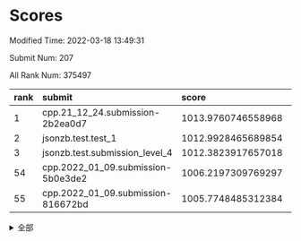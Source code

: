 # Scores

Modified Time: 2022-03-18 13:49:31

Submit Num: 207

All Rank Num: 375497

| rank |               submit               |       score        |       sigma        | pk_num |
| :--- | :--------------------------------- | :----------------- | :----------------- | :----- |
| 1    | cpp.21_12_24.submission-2b2ea0d7   | 1013.9760746558968 | 0.8055126714874662 | 7257   |
| 2    | jsonzb.test.test_1                 | 1012.9928465689854 | 0.7951115689797036 | 7255   |
| 3    | jsonzb.test.submission_level_4     | 1012.3823917657018 | 0.8097071918334963 | 7254   |
| 54   | cpp.2022_01_09.submission-5b0e3de2 | 1006.2197309769297 | 0.7193600645396445 | 7258   |
| 55   | cpp.2022_01_09.submission-816672bd | 1005.7748485312384 | 0.7240285059456846 | 7260   |


<details>
<summary>全部</summary>

| rank |                 submit                 |       score        |       sigma        | pk_num |
| :--- | :------------------------------------- | :----------------- | :----------------- | :----- |
| 1    | cpp.21_12_24.submission-2b2ea0d7       | 1013.9760746558968 | 0.8055126714874662 | 7257   |
| 2    | jsonzb.test.test_1                     | 1012.9928465689854 | 0.7951115689797036 | 7255   |
| 3    | jsonzb.test.submission_level_4         | 1012.3823917657018 | 0.8097071918334963 | 7254   |
| 4    | gobigger.level_3.submission_level_3_24 | 1011.4492934876625 | 0.7581837110183414 | 7260   |
| 5    | gobigger.level_3.submission_level_3_47 | 1011.4434323448971 | 0.7691387119326698 | 7249   |
| 6    | gobigger.level_3.submission_level_3_36 | 1011.4305649871868 | 0.7715237541098745 | 7255   |
| 7    | gobigger.level_3.submission_level_3_49 | 1011.4177586065456 | 0.7643038449102759 | 7254   |
| 8    | gobigger.level_3.submission_level_3_10 | 1011.3204205212813 | 0.7697280562674954 | 7259   |
| 9    | gobigger.level_3.submission_level_3_38 | 1011.1240108323013 | 0.7771902778200964 | 7255   |
| 10   | gobigger.level_3.submission_level_3_40 | 1011.1175115201145 | 0.7603397760008834 | 7258   |
| 11   | gobigger.level_3.submission_level_3_44 | 1010.9203257795524 | 0.7810887423366083 | 7261   |
| 12   | gobigger.level_3.submission_level_3_27 | 1010.8927609535214 | 0.7593434763423921 | 7256   |
| 13   | gobigger.level_3.submission_level_3_11 | 1010.7875044725317 | 0.7492617820683529 | 7260   |
| 14   | gobigger.level_3.submission_level_3_43 | 1010.751307943035  | 0.7692457740889944 | 7253   |
| 15   | gobigger.level_3.submission_level_3_14 | 1010.7012121585482 | 0.7551824843243549 | 7255   |
| 16   | gobigger.level_3.submission_level_3_9  | 1010.6797918987313 | 0.7757016745273514 | 7255   |
| 17   | gobigger.level_3.submission_level_3_0  | 1010.6429073506661 | 0.7619557753424638 | 7259   |
| 18   | gobigger.level_3.submission_level_3_4  | 1010.5851898194711 | 0.760092755470152  | 7258   |
| 19   | gobigger.level_3.submission_level_3_42 | 1010.5566764320082 | 0.7386818977278611 | 7266   |
| 20   | gobigger.level_3.submission_level_3_15 | 1010.4797729813711 | 0.7559262513778231 | 7259   |
| 21   | gobigger.level_3.submission_level_3_45 | 1010.4346150445759 | 0.762950615864064  | 7261   |
| 22   | gobigger.level_3.submission_level_3_6  | 1010.4205102610696 | 0.7566347911490063 | 7255   |
| 23   | gobigger.level_3.submission_level_3_25 | 1010.3691972374527 | 0.7560849754428673 | 7256   |
| 24   | gobigger.level_3.submission_level_3_16 | 1010.2982975333043 | 0.7608728029991093 | 7255   |
| 25   | gobigger.level_3.submission_level_3_33 | 1010.1823248453111 | 0.7746344508510175 | 7257   |
| 26   | gobigger.level_3.submission_level_3_18 | 1010.1439421875712 | 0.7612153610023195 | 7254   |
| 27   | gobigger.level_3.submission_level_3_39 | 1010.1090769510188 | 0.7675863685395558 | 7252   |
| 28   | gobigger.level_3.submission_level_3_37 | 1010.0720412060158 | 0.7547665169922466 | 7257   |
| 29   | gobigger.level_3.submission_level_3_1  | 1010.0624075622119 | 0.776830515319901  | 7257   |
| 30   | gobigger.level_3.submission_level_3_20 | 1010.0530286375864 | 0.7535258617672889 | 7259   |
| 31   | gobigger.level_3.submission_level_3_28 | 1009.9352786229707 | 0.7594747816244471 | 7259   |
| 32   | gobigger.level_3.submission_level_3_48 | 1009.9104811536049 | 0.7535348505955637 | 7255   |
| 33   | gobigger.level_3.submission_level_3_21 | 1009.867478938183  | 0.7593389555321846 | 7252   |
| 34   | gobigger.level_3.submission_level_3_17 | 1009.8495268141478 | 0.763218322473037  | 7259   |
| 35   | gobigger.level_3.submission_level_3_34 | 1009.8308533130302 | 0.7626639151475838 | 7248   |
| 36   | gobigger.level_3.submission_level_3_5  | 1009.8264955953285 | 0.7594302707896904 | 7258   |
| 37   | gobigger.level_3.submission_level_3_23 | 1009.8188551056179 | 0.7542656094181411 | 7256   |
| 38   | gobigger.level_3.submission_level_3_30 | 1009.6990090670313 | 0.7505859532369588 | 7259   |
| 39   | gobigger.level_3.submission_level_3_32 | 1009.591185602738  | 0.7512134461420978 | 7253   |
| 40   | gobigger.level_3.submission_level_3_7  | 1009.5849055323475 | 0.7486943435702225 | 7259   |
| 41   | gobigger.level_3.submission_level_3_13 | 1009.5316591055705 | 0.7691041742830584 | 7253   |
| 42   | gobigger.level_3.submission_level_3_3  | 1009.516156473189  | 0.7603543887861045 | 7258   |
| 43   | gobigger.level_3.submission_level_3_2  | 1009.1858327419825 | 0.7510695906301431 | 7260   |
| 44   | gobigger.level_3.submission_level_3_12 | 1009.1749501722576 | 0.7492019896506531 | 7253   |
| 45   | gobigger.level_3.submission_level_3_29 | 1009.1662276982637 | 0.7615077637892035 | 7257   |
| 46   | gobigger.level_3.submission_level_3_8  | 1009.0836924813295 | 0.764770746769687  | 7255   |
| 47   | gobigger.level_3.submission_level_3_35 | 1009.0529938821255 | 0.7366415201987153 | 7260   |
| 48   | gobigger.level_3.submission_level_3_46 | 1008.9483499733219 | 0.7406585121757501 | 7255   |
| 49   | gobigger.level_3.submission_level_3_31 | 1008.8882464603352 | 0.7501479594569117 | 7252   |
| 50   | gobigger.level_3.submission_level_3_22 | 1008.8148937047938 | 0.7600591085707843 | 7253   |
| 51   | gobigger.level_3.submission_level_3_19 | 1008.6489454660131 | 0.7444600626940091 | 7256   |
| 52   | gobigger.level_3.submission_level_3_26 | 1008.6005515582962 | 0.7398883301056858 | 7255   |
| 53   | gobigger.level_3.submission_level_3_41 | 1008.501423353578  | 0.7417147400556582 | 7259   |
| 54   | cpp.2022_01_09.submission-5b0e3de2     | 1006.2197309769297 | 0.7193600645396445 | 7258   |
| 55   | cpp.2022_01_09.submission-816672bd     | 1005.7748485312384 | 0.7240285059456846 | 7260   |
| 56   | gobigger.level_1.submission_level_1_38 | 1004.6193355420123 | 0.7213224756165252 | 7257   |
| 57   | gobigger.level_1.submission_level_1_48 | 1004.2710403370867 | 0.7153566020919968 | 7251   |
| 58   | gobigger.level_1.submission_level_1_12 | 1004.2382767484073 | 0.7253160127445845 | 7254   |
| 59   | gobigger.level_1.submission_level_1_32 | 1004.1855772481978 | 0.738302794053455  | 7258   |
| 60   | gobigger.level_1.submission_level_1_5  | 1004.1765898073805 | 0.7242157784266262 | 7253   |
| 61   | gobigger.level_1.submission_level_1_11 | 1004.1497792585484 | 0.7309766593759699 | 7255   |
| 62   | gobigger.level_1.submission_level_1_20 | 1004.1152314394703 | 0.7157209311985184 | 7259   |
| 63   | gobigger.level_1.submission_level_1_40 | 1004.0194350833015 | 0.7290666452126137 | 7255   |
| 64   | gobigger.level_1.submission_level_1_19 | 1004.0034417969748 | 0.7168125163477936 | 7257   |
| 65   | gobigger.level_1.submission_level_1_30 | 1003.9743848694458 | 0.7197785312152452 | 7256   |
| 66   | gobigger.level_1.submission_level_1_25 | 1003.9371249959001 | 0.7210853883999447 | 7262   |
| 67   | gobigger.level_1.submission_level_1_16 | 1003.8748910626053 | 0.7171208519661177 | 7255   |
| 68   | gobigger.level_1.submission_level_1_26 | 1003.8437189923189 | 0.7210768099834914 | 7256   |
| 69   | gobigger.level_1.submission_level_1_49 | 1003.8155893328307 | 0.7222299262241655 | 7260   |
| 70   | gobigger.level_1.submission_level_1_34 | 1003.7773421536458 | 0.7162586897404116 | 7249   |
| 71   | gobigger.level_1.submission_level_1_37 | 1003.7261460380698 | 0.7210091632639205 | 7257   |
| 72   | gobigger.level_1.submission_level_1_31 | 1003.6538030675173 | 0.7205135176854865 | 7257   |
| 73   | gobigger.level_1.submission_level_1_27 | 1003.6533200774119 | 0.7166305140995892 | 7254   |
| 74   | gobigger.level_1.submission_level_1_8  | 1003.646563948438  | 0.747021455197055  | 7255   |
| 75   | gobigger.level_1.submission_level_1_0  | 1003.6457973174472 | 0.7086753588662431 | 7256   |
| 76   | gobigger.level_1.submission_level_1_23 | 1003.618428357557  | 0.7149752688713854 | 7254   |
| 77   | gobigger.level_1.submission_level_1_28 | 1003.6140321560245 | 0.7406182404215467 | 7259   |
| 78   | gobigger.level_1.submission_level_1_47 | 1003.5790067517821 | 0.7080073368545213 | 7257   |
| 79   | gobigger.level_1.submission_level_1_39 | 1003.4857399878169 | 0.7213476259231263 | 7256   |
| 80   | gobigger.level_1.submission_level_1_24 | 1003.4454258799735 | 0.7179708544332665 | 7255   |
| 81   | gobigger.level_1.submission_level_1_43 | 1003.4186392181207 | 0.7204681571221645 | 7251   |
| 82   | gobigger.level_1.submission_level_1_17 | 1003.3171864055453 | 0.7177919600250057 | 7259   |
| 83   | gobigger.level_1.submission_level_1_36 | 1003.2293730288854 | 0.7175371076169782 | 7260   |
| 84   | gobigger.level_1.submission_level_1_14 | 1003.1919271487435 | 0.7134597075494441 | 7259   |
| 85   | gobigger.level_1.submission_level_1_21 | 1003.1618698879238 | 0.7081598852688196 | 7251   |
| 86   | gobigger.level_1.submission_level_1_42 | 1003.0679235565217 | 0.7173786780150725 | 7258   |
| 87   | gobigger.level_1.submission_level_1_33 | 1003.0640073865837 | 0.7045227399388506 | 7254   |
| 88   | gobigger.level_1.submission_level_1_3  | 1003.0633333466011 | 0.7167737407222937 | 7252   |
| 89   | gobigger.level_1.submission_level_1_6  | 1003.0266928241795 | 0.7153686361727457 | 7256   |
| 90   | gobigger.level_1.submission_level_1_15 | 1003.0223768695274 | 0.7184442080158715 | 7259   |
| 91   | gobigger.level_1.submission_level_1_46 | 1002.9794543572926 | 0.7169822136951742 | 7259   |
| 92   | gobigger.level_1.submission_level_1_45 | 1002.9324604553747 | 0.7337388656251307 | 7256   |
| 93   | gobigger.level_1.submission_level_1_35 | 1002.8692756374573 | 0.7163646722230324 | 7252   |
| 94   | gobigger.level_1.submission_level_1_29 | 1002.8495239429947 | 0.7150392875245261 | 7254   |
| 95   | gobigger.level_1.submission_level_1_41 | 1002.8123581635854 | 0.7195569817554434 | 7255   |
| 96   | gobigger.level_1.submission_level_1_44 | 1002.7792801149741 | 0.7186758600999522 | 7259   |
| 97   | gobigger.level_1.submission_level_1_18 | 1002.7520509054287 | 0.7261729910097902 | 7253   |
| 98   | gobigger.level_1.submission_level_1_22 | 1002.7215166710007 | 0.728484142157407  | 7257   |
| 99   | gobigger.level_1.submission_level_1_10 | 1002.4922381026305 | 0.719095183405815  | 7253   |
| 100  | gobigger.level_1.submission_level_1_1  | 1002.4714618916635 | 0.7136244350145001 | 7256   |
| 101  | gobigger.level_1.submission_level_1_13 | 1002.4476533981037 | 0.7204590433138665 | 7260   |
| 102  | gobigger.level_1.submission_level_1_9  | 1002.4212486344464 | 0.7020100684606573 | 7252   |
| 103  | gobigger.level_1.submission_level_1_2  | 1002.1174117703569 | 0.7194735305986334 | 7259   |
| 104  | gobigger.level_1.submission_level_1_4  | 1002.0092178767669 | 0.7152465971213159 | 7258   |
| 105  | gobigger.level_1.submission_level_1_7  | 1001.8821997620114 | 0.7140484236459236 | 7259   |
| 106  | gobigger.random.submission_random_45   | 997.2471023381008  | 0.7148632846095669 | 7254   |
| 107  | gobigger.random.submission_random_42   | 997.0087098777327  | 0.7030908446792278 | 7257   |
| 108  | gobigger.random.submission_random_7    | 996.8623258307509  | 0.7199649750882136 | 7252   |
| 109  | gobigger.random.submission_random_4    | 996.8616086090221  | 0.7025724418064977 | 7255   |
| 110  | gobigger.random.submission_random_44   | 996.6606548311266  | 0.7210006211028785 | 7255   |
| 111  | gobigger.random.submission_random_11   | 996.6476540231164  | 0.72215388822081   | 7257   |
| 112  | gobigger.random.submission_random_29   | 996.6238203257552  | 0.6992737272750202 | 7253   |
| 113  | gobigger.random.submission_random_3    | 996.5262872356416  | 0.7065600650344399 | 7260   |
| 114  | gobigger.random.submission_random_5    | 996.516880924397   | 0.7008520191396218 | 7255   |
| 115  | gobigger.random.submission_random_38   | 996.4919464649216  | 0.712798498728876  | 7257   |
| 116  | gobigger.random.submission_random_41   | 996.4599405964191  | 0.6967037810575463 | 7253   |
| 117  | gobigger.random.submission_random_33   | 996.4213767437994  | 0.7094028940173881 | 7255   |
| 118  | gobigger.random.submission_random_31   | 996.3666312501895  | 0.7104186764245317 | 7257   |
| 119  | gobigger.random.submission_random_28   | 996.3039471271064  | 0.7013667981998362 | 7255   |
| 120  | gobigger.random.submission_random_27   | 996.2726406488425  | 0.7050284294596735 | 7256   |
| 121  | gobigger.random.submission_random_46   | 996.2577726573196  | 0.7142778271917062 | 7259   |
| 122  | gobigger.random.submission_random_49   | 996.1719228235282  | 0.7208516782271953 | 7260   |
| 123  | gobigger.random.submission_random_17   | 996.1705104261108  | 0.7030083486939376 | 7256   |
| 124  | gobigger.random.submission_random_24   | 996.1210113072668  | 0.7067463365952282 | 7256   |
| 125  | gobigger.random.submission_random_18   | 996.0796383686728  | 0.7107337737913871 | 7255   |
| 126  | gobigger.random.submission_random_8    | 996.0516439916508  | 0.7000901309505875 | 7258   |
| 127  | gobigger.random.submission_random_25   | 995.9252993924258  | 0.7069074462020118 | 7255   |
| 128  | gobigger.random.submission_random_12   | 995.9016891142542  | 0.7235580572889518 | 7258   |
| 129  | gobigger.random.submission_random_40   | 995.8406625995975  | 0.7218050814643966 | 7255   |
| 130  | gobigger.random.submission_random_0    | 995.8069461798865  | 0.7129971433109945 | 7256   |
| 131  | gobigger.random.submission_random_30   | 995.7988644449018  | 0.7102124483060391 | 7252   |
| 132  | gobigger.random.submission_random_36   | 995.6890943447695  | 0.7283141272723374 | 7255   |
| 133  | gobigger.random.submission_random_47   | 995.6778266677187  | 0.7152212864806442 | 7255   |
| 134  | gobigger.random.submission_random_43   | 995.6755732597751  | 0.705414859376313  | 7251   |
| 135  | gobigger.random.submission_random_16   | 995.6423690983559  | 0.7192744280470476 | 7256   |
| 136  | gobigger.random.submission_random_22   | 995.6363362954206  | 0.7123856308980456 | 7257   |
| 137  | gobigger.random.submission_random_15   | 995.6179675153306  | 0.7106009463159705 | 7257   |
| 138  | gobigger.random.submission_random_13   | 995.6128974200993  | 0.724361389388269  | 7256   |
| 139  | gobigger.random.submission_random_14   | 995.5535424775484  | 0.7053055160331819 | 7257   |
| 140  | gobigger.random.submission_random_10   | 995.5445633416198  | 0.7008825318468594 | 7253   |
| 141  | gobigger.random.submission_random_2    | 995.5038063421275  | 0.723131962536891  | 7259   |
| 142  | gobigger.random.submission_random_9    | 995.4924167315473  | 0.7137810450795284 | 7258   |
| 143  | gobigger.random.submission_random_39   | 995.4864964448473  | 0.7087565628920991 | 7256   |
| 144  | gobigger.random.submission_random_20   | 995.4598539042863  | 0.7197966540697479 | 7258   |
| 145  | gobigger.random.submission_random_21   | 995.459837589025   | 0.7078166646533997 | 7256   |
| 146  | gobigger.random.submission_random_32   | 995.403683314423   | 0.7113513039192402 | 7255   |
| 147  | gobigger.random.submission_random_48   | 995.4031166866552  | 0.7082398957585441 | 7255   |
| 148  | gobigger.random.submission_random_26   | 995.3990432741327  | 0.7072500339396776 | 7258   |
| 149  | gobigger.random.submission_random_6    | 995.3343733098993  | 0.7103133223846224 | 7252   |
| 150  | gobigger.random.submission_random_37   | 995.3174457732647  | 0.7067077024118218 | 7259   |
| 151  | gobigger.random.submission_random_34   | 995.2893772504802  | 0.7146664092448196 | 7257   |
| 152  | gobigger.random.submission_random_35   | 995.1903099031424  | 0.7111136112136074 | 7256   |
| 153  | gobigger.random.submission_random_19   | 995.180910121395   | 0.7154103793302375 | 7254   |
| 154  | gobigger.random.submission_random_23   | 995.1041995060461  | 0.7131438876482918 | 7253   |
| 155  | gobigger.random.submission_random_1    | 994.9218854720162  | 0.7207481772749571 | 7255   |
| 156  | gobigger.level_2.submission_level_2_46 | 993.903683003445   | 0.742475092814826  | 7254   |
| 157  | gobigger.level_2.submission_level_2_13 | 993.6361656423476  | 0.7352860555024435 | 7255   |
| 158  | gobigger.level_2.submission_level_2_48 | 993.4053277014632  | 0.7594990431240063 | 7256   |
| 159  | gobigger.level_2.submission_level_2_45 | 993.2871683432659  | 0.7484072255494714 | 7253   |
| 160  | gobigger.level_2.submission_level_2_32 | 993.214517280873   | 0.7294282512571879 | 7252   |
| 161  | gobigger.level_2.submission_level_2_26 | 993.2092053373188  | 0.7461787377785296 | 7256   |
| 162  | gobigger.level_2.submission_level_2_22 | 993.0806245754175  | 0.7399932384574222 | 7261   |
| 163  | gobigger.level_2.submission_level_2_39 | 992.9044958404083  | 0.7332797044304598 | 7259   |
| 164  | gobigger.level_2.submission_level_2_16 | 992.8903576249522  | 0.7591560960403447 | 7254   |
| 165  | gobigger.level_2.submission_level_2_49 | 992.766180858709   | 0.7521187507948465 | 7250   |
| 166  | gobigger.level_2.submission_level_2_30 | 992.7098791968335  | 0.7570697899625304 | 7256   |
| 167  | gobigger.level_2.submission_level_2_5  | 992.6544931961809  | 0.7441990571412741 | 7256   |
| 168  | gobigger.level_2.submission_level_2_14 | 992.5135214699441  | 0.7454361942607222 | 7251   |
| 169  | gobigger.level_2.submission_level_2_7  | 992.4841341613488  | 0.7361434571226833 | 7252   |
| 170  | gobigger.level_2.submission_level_2_43 | 992.4747600836947  | 0.7410596575375531 | 7263   |
| 171  | gobigger.level_2.submission_level_2_47 | 992.3781006621493  | 0.7616935132689144 | 7257   |
| 172  | gobigger.level_2.submission_level_2_41 | 992.3099901090943  | 0.7325227697882967 | 7256   |
| 173  | gobigger.level_2.submission_level_2_25 | 992.2028971525435  | 0.7400275106000116 | 7252   |
| 174  | gobigger.level_2.submission_level_2_9  | 992.1379432802725  | 0.7391988532491804 | 7254   |
| 175  | gobigger.level_2.submission_level_2_2  | 992.1334200430132  | 0.7294578233967192 | 7253   |
| 176  | gobigger.level_2.submission_level_2_17 | 992.0933449994972  | 0.7452114756701428 | 7257   |
| 177  | gobigger.level_2.submission_level_2_18 | 992.08040054726    | 0.7379139707444806 | 7259   |
| 178  | gobigger.level_2.submission_level_2_35 | 991.9810321698588  | 0.7461375060365447 | 7258   |
| 179  | gobigger.level_2.submission_level_2_29 | 991.9505547395045  | 0.7551246374757741 | 7252   |
| 180  | gobigger.level_2.submission_level_2_3  | 991.8367358235188  | 0.7556172016514773 | 7255   |
| 181  | gobigger.level_2.submission_level_2_4  | 991.8351188477477  | 0.7364110675429952 | 7257   |
| 182  | gobigger.level_2.submission_level_2_42 | 991.8136607659316  | 0.7568846476473429 | 7256   |
| 183  | gobigger.level_2.submission_level_2_31 | 991.8065863115725  | 0.7650247452523651 | 7255   |
| 184  | gobigger.level_2.submission_level_2_6  | 991.6767475876793  | 0.7491363400326184 | 7255   |
| 185  | gobigger.level_2.submission_level_2_37 | 991.6715382656431  | 0.7542322062081219 | 7256   |
| 186  | gobigger.level_2.submission_level_2_36 | 991.6691132586647  | 0.7388490859784058 | 7252   |
| 187  | gobigger.level_2.submission_level_2_24 | 991.619672901085   | 0.75716875115575   | 7258   |
| 188  | gobigger.level_2.submission_level_2_28 | 991.5888257104239  | 0.7566877710765156 | 7254   |
| 189  | gobigger.level_2.submission_level_2_15 | 991.5200248140425  | 0.7455196631628657 | 7256   |
| 190  | gobigger.level_2.submission_level_2_34 | 991.507990687083   | 0.7604214750513232 | 7258   |
| 191  | gobigger.level_2.submission_level_2_19 | 991.5046221604806  | 0.7542644099527586 | 7260   |
| 192  | gobigger.level_2.submission_level_2_21 | 991.5032941198943  | 0.7401347867187419 | 7256   |
| 193  | gobigger.level_2.submission_level_2_12 | 991.4888041883568  | 0.7700008261220446 | 7255   |
| 194  | gobigger.level_2.submission_level_2_1  | 991.4367105581772  | 0.7645860936367407 | 7254   |
| 195  | gobigger.level_2.submission_level_2_44 | 991.3613845456905  | 0.78173915175247   | 7259   |
| 196  | gobigger.level_2.submission_level_2_40 | 991.3589748467028  | 0.7515146419419403 | 7257   |
| 197  | gobigger.level_2.submission_level_2_23 | 991.2477156460983  | 0.7507752446883238 | 7256   |
| 198  | gobigger.level_2.submission_level_2_20 | 991.2025046671058  | 0.7520970492185027 | 7258   |
| 199  | gobigger.level_2.submission_level_2_33 | 991.1555922334429  | 0.761902453401749  | 7259   |
| 200  | gobigger.level_2.submission_level_2_8  | 991.0647051680863  | 0.7765102120391763 | 7260   |
| 201  | gobigger.level_2.submission_level_2_0  | 990.9521201676894  | 0.7515966726048607 | 7256   |
| 202  | gobigger.level_2.submission_level_2_11 | 990.8379352047267  | 0.7654443822057836 | 7256   |
| 203  | gobigger.level_2.submission_level_2_38 | 990.4870732203327  | 0.7646817939642911 | 7258   |
| 204  | gobigger.level_2.submission_level_2_10 | 990.4850698259496  | 0.7762214793957777 | 7259   |
| 205  | gobigger.level_2.submission_level_2_27 | 990.2146296236007  | 0.7481829048141254 | 7251   |
| 206  | gobigger.none.submission_none_0        | 976.9360852297657  | 1.3697114893125435 | 7252   |
| 207  | gobigger.none.submission_none_1        | 974.3896634576544  | 1.5011559873191058 | 7257   |

</details>